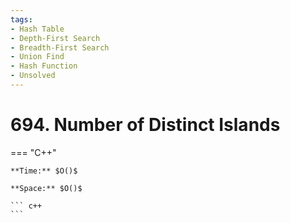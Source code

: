 ```yaml
---
tags:
- Hash Table
- Depth-First Search
- Breadth-First Search
- Union Find
- Hash Function
- Unsolved
---
```



# 694. Number of Distinct Islands

=== "C++"

    **Time:** $O()$

    **Space:** $O()$

    ``` c++
    ```